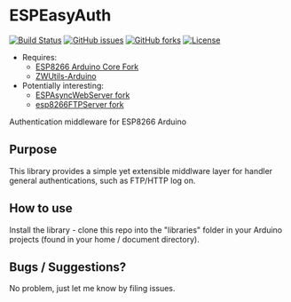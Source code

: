 # ESPEasyAuth
[![Build Status](https://travis-ci.org/Adam5Wu/ESPEasyAuth.svg?branch=master)](https://travis-ci.org/Adam5Wu/ESPEasyAuth)
[![GitHub issues](https://img.shields.io/github/issues/Adam5Wu/ESPEasyAuth.svg)](https://github.com/Adam5Wu/ESPEasyAuth/issues)
[![GitHub forks](https://img.shields.io/github/forks/Adam5Wu/ESPEasyAuth.svg)](https://github.com/Adam5Wu/ESPEasyAuth/network)
[![License](https://img.shields.io/github/license/Adam5Wu/ESPEasyAuth.svg)](./LICENSE)

* Requires:
	- [ESP8266 Arduino Core Fork](https://github.com/Adam5Wu/Arduino)
	- [ZWUtils-Arduino](https://github.com/Adam5Wu/ZWUtils-Arduino)
* Potentially interesting:
	- [ESPAsyncWebServer fork](https://github.com/Adam5Wu/ESPAsyncWebServer)
	- [esp8266FTPServer fork](https://github.com/Adam5Wu/esp8266FTPServer)

Authentication middleware for ESP8266 Arduino

## Purpose

This library provides a simple yet extensible middlware layer for handler general authentications, such as FTP/HTTP log on.
## How to use

Install the library - clone this repo into the "libraries" folder in your Arduino projects (found in your home / document directory).

## Bugs / Suggestions?

No problem, just let me know by filing issues.
